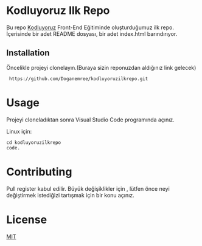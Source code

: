 # Kodluyoruz Ilk Repo

Bu repo [Kodluyoruz](https://kodluyoruz.org) Front-End Eğitiminde oluşturduğumuz ilk repo. İçerisinde bir adet README dosyası, bir adet index.html barındırıyor.

## Installation
Öncelikle projeyi clonelayın.(Buraya sizin reponuzdan aldığınız link gelecek)
```
 https://github.com/Doganemree/kodluyoruzilkrepo.git
```
# Usage
Projeyi cloneladıktan sonra Visual Studio Code programında açınız.


Linux için:

```
cd kodluyoruzilkrepo
code.
```
# Contributing
Pull register kabul edilir. Büyük değişiklikler için , lütfen önce neyi değiştirmek istediğizi tartışmak için bir konu açınız.
# License
[MIT](https://choosealicense.com/licenses/mit/)

